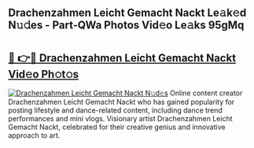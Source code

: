 ## Drachenzahmen Leicht Gemacht Nackt Le𝚊k𝚎d N𝚞𝚍es - Part-QWa Photos Vid𝚎o Le𝚊ks 95gMq

# <h2><a href="http://fbayuo.evod.top/?m=Drachenzahmen+Leicht+Gemacht+Nackt">🔗 👉🔴 Drachenzahmen Leicht Gemacht Nackt Vid𝚎o Ph𝚘t𝚘s</a></h2>

[![Drachenzahmen Leicht Gemacht Nackt N𝚞d𝚎s](https://i.imgur.com/8V9OHl7.gif)](http://fbayuo.evod.top/?m=Drachenzahmen+Leicht+Gemacht+Nackt)
Online content creator Drachenzahmen Leicht Gemacht Nackt who has gained popularity for posting lifestyle and dance-related content, including dance trend performances and mini vlogs. Visionary artist Drachenzahmen Leicht Gemacht Nackt, celebrated for their creative genius and innovative approach to art. 
